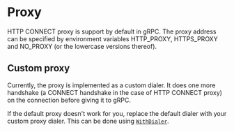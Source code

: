 # Proxy

HTTP CONNECT proxy is support by default in gRPC. The proxy address can be
specified by environment variables HTTP_PROXY, HTTPS_PROXY and NO_PROXY (or the
lowercase versions thereof).

## Custom proxy

Currently, the proxy is implemented as a custom dialer. It does one more
handshake (a CONNECT handshake in the case of HTTP CONNECT proxy) on the
connection before giving it to gRPC.

If the default proxy doesn't work for you, replace the default dialer with your
custom proxy dialer. This can be done using
[`WithDialer`](https://godoc.org/google.golang.org/grpc#WithDialer).